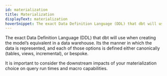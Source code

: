 ```yaml
---
id: materialization
title: Materialization
displayText: materialization 
hoverSnippet: The exact Data Definition Language (DDL) that dbt will use when creating the model’s equivalent in a data warehouse. 
---
```

The exact <Term id="ddl">Data Definition Language (DDL)</Term> that dbt will use when creating the model’s equivalent in a data warehouse. Its the manner in which the data is represented, and each of those options is defined either canonically (tables, views, incremental), or bespoke. 

It is important to consider the downstream impacts of your materialization choice on query run times and macro capabilities.

